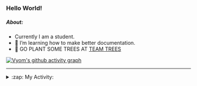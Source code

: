 ### Hello World!

##### About:
- Currently I am a student.
- 🌱 I’m learning how to make better documentation.
- 🌱 GO PLANT SOME TREES AT [TEAM TREES](https://teamtrees.org/)

[![Vyom's github activity graph](https://activity-graph.herokuapp.com/graph?username=Vyvy-vi)](https://github.com/ashutosh00710/github-readme-activity-graph)

---
<details>
  <summary>:zap: My Activity:</summary>
  
<!--START_SECTION:waka-->
![Code Time](http://img.shields.io/badge/Code%20Time-921%20hrs%2016%20mins-blue)

**I'm a Night 🦉** 

```text
🌞 Morning    96 commits     ███░░░░░░░░░░░░░░░░░░░░░░   12.2% 
🌆 Daytime    205 commits    ██████░░░░░░░░░░░░░░░░░░░   26.05% 
🌃 Evening    268 commits    ████████░░░░░░░░░░░░░░░░░   34.05% 
🌙 Night      218 commits    ███████░░░░░░░░░░░░░░░░░░   27.7%

```
📅 **I'm Most Productive on Sunday** 

```text
Monday       114 commits    ███░░░░░░░░░░░░░░░░░░░░░░   14.49% 
Tuesday      125 commits    ████░░░░░░░░░░░░░░░░░░░░░   15.88% 
Wednesday    105 commits    ███░░░░░░░░░░░░░░░░░░░░░░   13.34% 
Thursday     117 commits    ███░░░░░░░░░░░░░░░░░░░░░░   14.87% 
Friday       108 commits    ███░░░░░░░░░░░░░░░░░░░░░░   13.72% 
Saturday     75 commits     ██░░░░░░░░░░░░░░░░░░░░░░░   9.53% 
Sunday       143 commits    ████░░░░░░░░░░░░░░░░░░░░░   18.17%

```


📊 **This Week I Spent My Time On** 

```text
🔥 Editors: 
VS Code                  15 hrs 6 mins       █████████████████████████   100.0%

🐱‍💻 Projects: 
discord-bot              8 hrs 22 mins       ██████████████░░░░░░░░░░░   55.51% 
CSF                      3 hrs 25 mins       █████░░░░░░░░░░░░░░░░░░░░   22.68% 
github-readme-youtube-car3 hrs 17 mins       █████░░░░░░░░░░░░░░░░░░░░   21.77% 
praise                   0 secs              ░░░░░░░░░░░░░░░░░░░░░░░░░   0.02% 
homebrew                 0 secs              ░░░░░░░░░░░░░░░░░░░░░░░░░   0.01%

```


 Last Updated on 14/10/2022 18:06:18 UTC
<!--END_SECTION:waka-->
</details>
